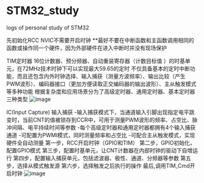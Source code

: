 # STM32_study
logs of personal study of STM32 

先初始化RCC
NVIC不需要开启时钟
**最好不要在中断函数和主函数调用相同的函数或操作同一个硬件，因为外部硬件在进入中断时并没有现场保护

TIM定时器
16位计数器、预分频器、自动重装寄存器（计数目标值 ）的时基单元，在72MHz技术时钟下可以实现最大59.65的定时
不仅具备基本的定时中断功能，而且还包含内外时钟选择、输入捕获（测量方波频率）、输出比较（产生PWM波形）、编码器接口（更加方便读取正交编码器的输出波形）、主从触发模式等多种功能
根据复杂度和应用场景分为了高级定时器、通用定时器、基本定时器三种类型
![image](https://github.com/user-attachments/assets/12eabac5-59cf-4c47-82e8-cfdec10bb9f1)

IC(Input Capture) 输入捕获
-输入捕获模式下，当通道输入引脚出现指定电平跳变时，当前CNT的值被锁存到CCR中，可用于测量PWM波形的频率、占空比、脉冲间隔、电平持续时间等参数
-每个高级定时器和通用定时器都拥有4个输入捕获通道
-可配置为PWMI模式，同时测量频率和占空比
-可配合主从触发模式，实现硬件全自动测量
第一步，RCC开启时钟（GPIO和TIM）
第二步，GPIO初始化，配置GPIO模式
第三步，配置时基单元，让CNT计数器在内部时钟的驱动下自增运行
第四步，配置输入捕获单元，包括滤波器、极性、通道、分频器等参数
第五步，选择从模式触发源
第六步，选择触发之后执行的操作
最后,调用TIM_Cmd开启时钟
![image](https://github.com/user-attachments/assets/089d9ffd-1625-499c-af1f-90db9f603606)
